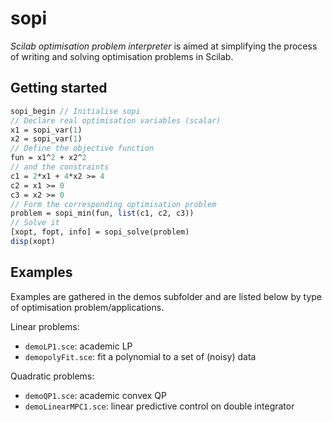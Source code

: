 # sopi

*Scilab optimisation problem interpreter* is aimed at simplifying the process of writing and solving optimisation problems in Scilab.

## Getting started 

```scilab
sopi_begin // Initialise sopi
// Declare real optimisation variables (scalar)
x1 = sopi_var(1)
x2 = sopi_var(1)
// Define the objective function 
fun = x1^2 + x2^2
// and the constraints 
c1 = 2*x1 + 4*x2 >= 4
c2 = x1 >= 0
c3 = x2 >= 0
// Form the corresponding optimisation problem
problem = sopi_min(fun, list(c1, c2, c3))
// Solve it 
[xopt, fopt, info] = sopi_solve(problem)
disp(xopt) 
```

## Examples

Examples are gathered in the demos subfolder and are listed below by type of optimisation problem/applications. 

Linear problems:
- `demoLP1.sce`: academic LP
- `demopolyFit.sce`: fit a polynomial to a set of (noisy) data

Quadratic problems:
- `demoQP1.sce`: academic convex QP
- `demoLinearMPC1.sce`: linear predictive control on double integrator
